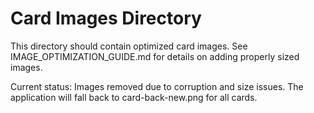 # Card Images Directory

This directory should contain optimized card images.
See IMAGE_OPTIMIZATION_GUIDE.md for details on adding properly sized images.

Current status: Images removed due to corruption and size issues.
The application will fall back to card-back-new.png for all cards.
